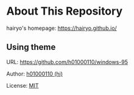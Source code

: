# About This Repository

hairyo's homepage: https://hairyo.github.io/

## Using theme
URL: https://github.com/h01000110/windows-95

Author: [h01000110 (hi)](https://github.com/h01000110)

License: [MIT](https://github.com/h01000110/windows-95/blob/master/LICENSE)
